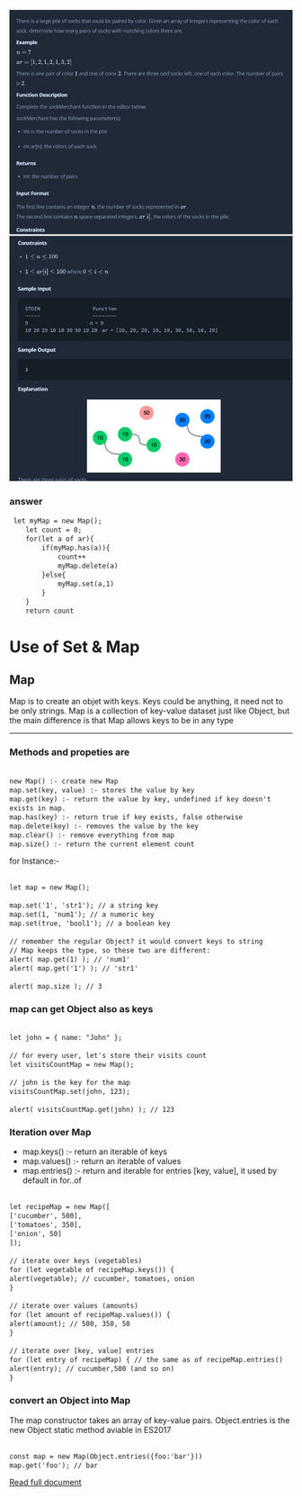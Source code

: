 ![img](https://github.com/RahulTinku/Interview-questions/blob/main/JS/use%20of%20Map/img/temp4.PNG)
![img](https://github.com/RahulTinku/Interview-questions/blob/main/JS/use%20of%20Map/img/temp5.PNG)

### answer

```
 let myMap = new Map();
    let count = 0;
    for(let a of ar){
        if(myMap.has(a)){
            count++ 
            myMap.delete(a)
        }else{
            myMap.set(a,1)
        }
    }
    return count
```

# Use of Set & Map

## Map

Map is to create an objet with keys. Keys could be anything, it need not to be only strings.
Map is a collection of key-value dataset just like Object, but the main difference is that Map allows keys to be in any type

---

### Methods and propeties are

```

new Map() :- create new Map
map.set(key, value) :- stores the value by key
map.get(key) :- return the value by key, undefined if key doesn't exists in map.
map.has(key) :- return true if key exists, false otherwise
map.delete(key) :- removes the value by the key
map.clear() :- remove everything from map
map.size() :- return the current element count

```

for Instance:-

```

let map = new Map();

map.set('1', 'str1'); // a string key
map.set(1, 'num1'); // a numeric key
map.set(true, 'bool1'); // a boolean key

// remember the regular Object? it would convert keys to string
// Map keeps the type, so these two are different:
alert( map.get(1) ); // 'num1'
alert( map.get('1') ); // 'str1'

alert( map.size ); // 3

```

### map can get Object also as keys

```

let john = { name: "John" };

// for every user, let's store their visits count
let visitsCountMap = new Map();

// john is the key for the map
visitsCountMap.set(john, 123);

alert( visitsCountMap.get(john) ); // 123

```

### Iteration over Map

- map.keys() :- return an iterable of keys
- map.values() :- return an iterable of values
- map.entries() :- return and iterable for entries [key, value], it used by default in for..of

```

let recipeMap = new Map([
['cucumber', 500],
['tomatoes', 350],
['onion', 50]
]);

// iterate over keys (vegetables)
for (let vegetable of recipeMap.keys()) {
alert(vegetable); // cucumber, tomatoes, onion
}

// iterate over values (amounts)
for (let amount of recipeMap.values()) {
alert(amount); // 500, 350, 50
}

// iterate over [key, value] entries
for (let entry of recipeMap) { // the same as of recipeMap.entries()
alert(entry); // cucumber,500 (and so on)
}

```

### convert an Object into Map

The map constructor takes an array of key-value pairs.
Object.entries is the new Object static method aviable in ES2017

```

const map = new Map(Object.entries({foo:'bar'}))
map.get('foo'); // bar
```

[Read full document](https://javascript.info/map-set)
